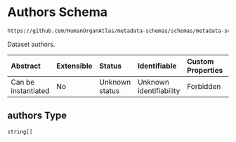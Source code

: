 # Authors Schema

```txt
https://github.com/HumanOrganAtlas/metadata-schemas/schemas/metadata-schemas.json#/$defs/Citation/properties/authors
```

Dataset authors.

| Abstract            | Extensible | Status         | Identifiable            | Custom Properties | Additional Properties | Access Restrictions | Defined In                                                                   |
| :------------------ | :--------- | :------------- | :---------------------- | :---------------- | :-------------------- | :------------------ | :--------------------------------------------------------------------------- |
| Can be instantiated | No         | Unknown status | Unknown identifiability | Forbidden         | Allowed               | none                | [metadata-schema.json\*](../out/metadata-schema.json "open original schema") |

## authors Type

`string[]`
